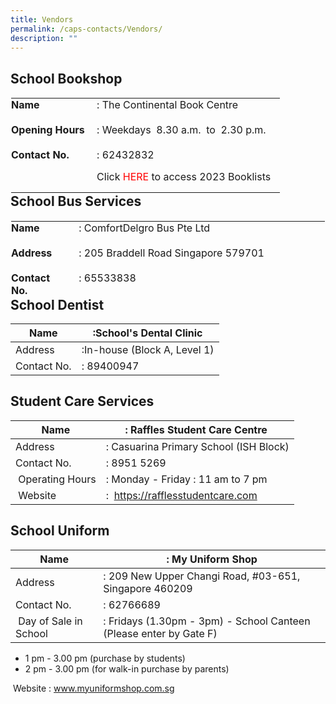 ```yaml
---
title: Vendors
permalink: /caps-contacts/Vendors/
description: ""
---
```

School Bookshop
---------------

<table class="ives_tab_kosong ive_eobj_left" style="margin: 0px 10px 0px 0px; outline: 0px; padding: 0px; border-collapse: collapse; float: left; border: 1px solid transparent; table-layout: fixed;"><tbody style="margin: 0px; outline: 0px; padding: 0px;"><tr style="margin: 0px; outline: 0px; padding: 0px;"><td style="margin: 0px; outline: 0px; padding: 0px 15px 15px 0px; vertical-align: top;"><b style="margin: 0px; outline: 0px; padding: 0px;">Name<br style="margin: 0px; outline: 0px; padding: 0px;"></b><br style="margin: 0px; outline: 0px; padding: 0px;"><b style="margin: 0px; outline: 0px; padding: 0px;">Opening Hours<br style="margin: 0px; outline: 0px; padding: 0px;"></b><br style="margin: 0px; outline: 0px; padding: 0px;"><b style="margin: 0px; outline: 0px; padding: 0px;">Contact No.</b></td><td style="margin: 0px; outline: 0px; padding: 0px 15px 15px 0px; vertical-align: top;">&nbsp;: The Continental Book Centre<br style="margin: 0px; outline: 0px; padding: 0px;"><br style="margin: 0px; outline: 0px; padding: 0px;">&nbsp;: Weekdays&nbsp; 8.30 a.m.&nbsp; to&nbsp; 2.30 p.m.<br style="margin: 0px; outline: 0px; padding: 0px;"><br style="margin: 0px; outline: 0px; padding: 0px;">&nbsp;: 62432832<br style="margin: 0px; outline: 0px; padding: 0px;"></td></tr><tr style="margin: 0px; outline: 0px; padding: 0px;"><td style="margin: 0px; outline: 0px; padding: 0px 15px 15px 0px; vertical-align: top;">&nbsp;</td><td style="margin: 0px; outline: 0px; padding: 0px 15px 15px 0px; vertical-align: top;">&nbsp;Click<span>&nbsp;</span><a href="https://casuarinapri.moe.edu.sg/caps-connections/for-parents/caps-circulars" target="" style="margin: 0px; outline: 0px; padding: 0px; color: rgb(37, 32, 108); text-decoration: none;"><font color="#ff0000" style="margin: 0px; outline: 0px; padding: 0px;">HERE</font></a><span>&nbsp;</span>to access 2023 Booklists</td></tr></tbody></table>

School Bus Services
-------------------

  

<table class="ives_tab_kosong ive_eobj_left" style="margin: 0px 10px 0px 0px; outline: 0px; padding: 0px; border-collapse: collapse; float: left; border: 1px solid transparent; table-layout: fixed; height: 123px;"><tbody style="margin: 0px; outline: 0px; padding: 0px;"><tr style="margin: 0px; outline: 0px; padding: 0px;"><td style="margin: 0px; outline: 0px; padding: 0px 15px 15px 0px; vertical-align: top;"><b style="margin: 0px; outline: 0px; padding: 0px;">Name<br style="margin: 0px; outline: 0px; padding: 0px;"></b><br style="margin: 0px; outline: 0px; padding: 0px;"><b style="margin: 0px; outline: 0px; padding: 0px;">Address<br style="margin: 0px; outline: 0px; padding: 0px;"></b><br style="margin: 0px; outline: 0px; padding: 0px;"><b style="margin: 0px; outline: 0px; padding: 0px;">Contact No.</b></td><td style="margin: 0px; outline: 0px; padding: 0px 15px 15px 0px; vertical-align: top;">&nbsp;: ComfortDelgro Bus Pte Ltd<br style="margin: 0px; outline: 0px; padding: 0px;"><br style="margin: 0px; outline: 0px; padding: 0px;">&nbsp;: 205 Braddell Road Singapore 579701<br style="margin: 0px; outline: 0px; padding: 0px;"><br style="margin: 0px; outline: 0px; padding: 0px;">&nbsp;: 65533838<span style="margin: 0px; outline: 0px; padding: 0px;">&nbsp;&nbsp; &nbsp;</span><span style="margin: 0px; outline: 0px; padding: 0px;">&nbsp;&nbsp; &nbsp;</span><span style="margin: 0px; outline: 0px; padding: 0px;">&nbsp;&nbsp; &nbsp;</span><span style="margin: 0px; outline: 0px; padding: 0px;">&nbsp;&nbsp; &nbsp;</span><span style="margin: 0px; outline: 0px; padding: 0px;">&nbsp;&nbsp; &nbsp;</span><span style="margin: 0px; outline: 0px; padding: 0px;">&nbsp;&nbsp; &nbsp;</span><span style="margin: 0px; outline: 0px; padding: 0px;">&nbsp;&nbsp; &nbsp;</span><span style="margin: 0px; outline: 0px; padding: 0px;">&nbsp;&nbsp; &nbsp;</span><span style="margin: 0px; outline: 0px; padding: 0px;">&nbsp;&nbsp; &nbsp;</span><span style="margin: 0px; outline: 0px; padding: 0px;">&nbsp;&nbsp; &nbsp;</span><span style="margin: 0px; outline: 0px; padding: 0px;">&nbsp;&nbsp; &nbsp;</span><span style="margin: 0px; outline: 0px; padding: 0px;">&nbsp;&nbsp; &nbsp;</span><span style="margin: 0px; outline: 0px; padding: 0px;">&nbsp;&nbsp; &nbsp;</span><span style="margin: 0px; outline: 0px; padding: 0px;">&nbsp;&nbsp; &nbsp;</span><span style="margin: 0px; outline: 0px; padding: 0px;">&nbsp;&nbsp; &nbsp;</span><span style="margin: 0px; outline: 0px; padding: 0px;">&nbsp;&nbsp; &nbsp;</span><span style="margin: 0px; outline: 0px; padding: 0px;">&nbsp;&nbsp; &nbsp;</span><span style="margin: 0px; outline: 0px; padding: 0px;">&nbsp;&nbsp;</span>&nbsp;</td></tr><tr style="margin: 0px; outline: 0px; padding: 0px;"><td style="margin: 0px; outline: 0px; padding: 0px 15px 15px 0px; vertical-align: top;">&nbsp;<b style="margin: 0px; outline: 0px; padding: 0px;">Email</b></td><td style="margin: 0px; outline: 0px; padding: 0px 15px 15px 0px; vertical-align: top;">&nbsp;:<font color="#cc0000" style="margin: 0px; outline: 0px; padding: 0px;">&nbsp;<a href="https://casuarinapri.moe.edu.sg/qql/slot/u725/2021/Master%20Sch%20Registration%20Form-2022%20dd22092021LH%20CS%20Full%20set.pdf" target="" style="margin: 0px; outline: 0px; padding: 0px; color: rgb(37, 32, 108); text-decoration: none;"><font color="#cc0000" style="margin: 0px; outline: 0px; padding: 0px;">school@comfortdelgrobus.com.sg</font></a><br style="margin: 0px; outline: 0px; padding: 0px;"></font></td></tr></tbody></table>

School Dentist
--------------

| Name | :School's Dental Clinic |
| --- | --- |
| Address | :In-house (Block A, Level 1) |
| Contact No. | : 89400947 |

Student Care Services
---------------------

| Name | : Raffles Student Care Centre  |
| --- | --- |
| Address | : Casuarina Primary School (ISH Block) |
| Contact No. | : 8951 5269 |
|  Operating Hours | : Monday - Friday : 11 am to 7 pm  |
|  Website | :  https://rafflesstudentcare.com |

School Uniform
--------------

| Name | : My Uniform Shop |
| --- | --- |
| Address | : 209 New Upper Changi Road, #03-651, Singapore 460209 |
| Contact No.  | : 62766689 |
|  Day of Sale in School | : Fridays (1.30pm - 3pm) - School Canteen (Please enter by Gate F)  
*   1 pm - 3.00 pm (purchase by students)
*   2 pm - 3.00 pm (for walk-in purchase by parents)

   Website  : www.myuniformshop.com.sg